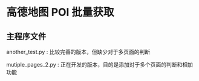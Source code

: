 # 高德地图 POI 批量获取

## 主程序文件

another_test.py : 比较完善的版本，但缺少对于多页面的判断

mutiple_pages_2.py : 正在开发的版本，目的是添加对于多个页面的判断和相加功能

